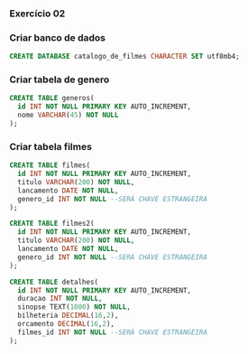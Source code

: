 ### Exercício 02

### Criar banco de dados

```sql
CREATE DATABASE catalogo_de_filmes CHARACTER SET utf8mb4;
```
### Criar tabela de genero

```sql
CREATE TABLE generos(
  id INT NOT NULL PRIMARY KEY AUTO_INCREMENT,
  nome VARCHAR(45) NOT NULL
);
```
### Criar tabela filmes

```sql
CREATE TABLE filmes(
  id INT NOT NULL PRIMARY KEY AUTO_INCREMENT,
  titulo VARCHAR(200) NOT NULL,
  lancamento DATE NOT NULL,
  genero_id INT NOT NULL --SERÁ CHAVE ESTRANGEIRA
);
```

```sql
CREATE TABLE filmes2(
  id INT NOT NULL PRIMARY KEY AUTO_INCREMENT,
  titulo VARCHAR(200) NOT NULL,
  lancamento DATE NOT NULL,
  genero_id INT NOT NULL --SERÁ CHAVE ESTRANGEIRA
);
```

```sql
CREATE TABLE detalhes(
  id INT NOT NULL PRIMARY KEY AUTO_INCREMENT,
  duracao INT NOT NULL,
  sinopse TEXT(1000) NOT NULL,
  bilheteria DECIMAL(16,2),
  orcamento DECIMAL(16,2),
  filmes_id INT NOT NULL --SERÁ CHAVE ESTRANGEIRA
);
```